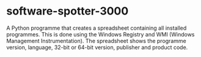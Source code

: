 # software-spotter-3000
A Python programme that creates a spreadsheet containing all installed programmes. This is done using the Windows Registry and WMI (Windows Management Instrumentation). The spreadsheet shows the programme version, language, 32-bit or 64-bit version, publisher and product code.

